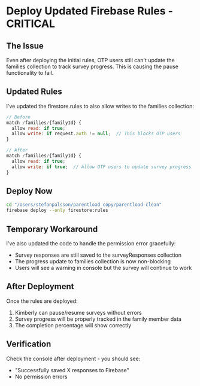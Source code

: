 # Deploy Updated Firebase Rules - CRITICAL

## The Issue
Even after deploying the initial rules, OTP users still can't update the families collection to track survey progress. This is causing the pause functionality to fail.

## Updated Rules
I've updated the firestore.rules to also allow writes to the families collection:

```javascript
// Before
match /families/{familyId} {
  allow read: if true;
  allow write: if request.auth != null;  // This blocks OTP users
}

// After
match /families/{familyId} {
  allow read: if true;
  allow write: if true;  // Allow OTP users to update survey progress
}
```

## Deploy Now

```bash
cd "/Users/stefanpalsson/parentload copy/parentload-clean"
firebase deploy --only firestore:rules
```

## Temporary Workaround
I've also updated the code to handle the permission error gracefully:
- Survey responses are still saved to the surveyResponses collection
- The progress update to families collection is now non-blocking
- Users will see a warning in console but the survey will continue to work

## After Deployment
Once the rules are deployed:
1. Kimberly can pause/resume surveys without errors
2. Survey progress will be properly tracked in the family member data
3. The completion percentage will show correctly

## Verification
Check the console after deployment - you should see:
- "Successfully saved X responses to Firebase"
- No permission errors